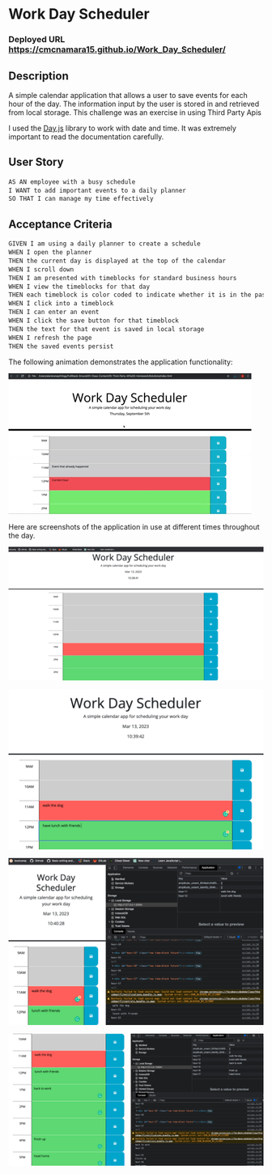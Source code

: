 # Work Day Scheduler

### Deployed URL https://cmcnamara15.github.io/Work_Day_Scheduler/

## Description

A simple calendar application that allows a user to save events for each hour of the day. The information input by the user is stored in and retrieved from local storage. This challenge was an exercise in using Third Party Apis

I used the [Day.js](https://day.js.org/en/) library to work with date and time. It was extremely important to read the documentation carefully.

## User Story

```md
AS AN employee with a busy schedule
I WANT to add important events to a daily planner
SO THAT I can manage my time effectively
```

## Acceptance Criteria

```md
GIVEN I am using a daily planner to create a schedule
WHEN I open the planner
THEN the current day is displayed at the top of the calendar
WHEN I scroll down
THEN I am presented with timeblocks for standard business hours
WHEN I view the timeblocks for that day
THEN each timeblock is color coded to indicate whether it is in the past, present, or future
WHEN I click into a timeblock
THEN I can enter an event
WHEN I click the save button for that timeblock
THEN the text for that event is saved in local storage
WHEN I refresh the page
THEN the saved events persist
```

The following animation demonstrates the application functionality:

<!-- @TODO: create ticket to review/update image) -->

![A user clicks on slots on the color-coded calendar and edits the events.](./Assets/05-third-party-apis-homework-demo.gif)

Here are screenshots of the application in use at different times throughout the day.

![A user clicks on slots on the color-coded calendar and edits the events.](./Assets/Screenshot1.png)

![A user clicks on slots on the color-coded calendar and edits the events.](./Assets/Screenshot2.png)

![A user clicks on slots on the color-coded calendar and edits the events.](./Assets/Screenshot3.png)

![A user clicks on slots on the color-coded calendar and edits the events.](./Assets/Screenshot4.png)
